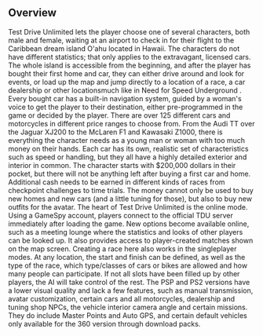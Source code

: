 ## Overview

Test Drive Unlimited lets the player choose one of several characters, both male and female, waiting at an airport to check in for their flight to the Caribbean dream island O'ahu located in Hawaii. The characters do not have different statistics; that only applies to the extravagant, licensed cars. The whole island is accessible from the beginning, and after the player has bought their first home and car, they can either drive around and look for events, or load up the map and jump directly to a location of a race, a car dealership or other locationsmuch like in Need for Speed Underground . Every bought car has a built-in navigation system, guided by a woman's voice to get the player to their destination, either pre-programmed in the game or decided by the player. There are over 125 different cars and motorcycles in different price ranges to choose from. From the Audi TT over the Jaguar XJ200 to the McLaren F1 and Kawasaki Z1000, there is everything the character needs as a young man or woman with too much money on their hands. Each car has its own, realistic set of characteristics such as speed or handling, but they all have a highly detailed exterior and interior in common. The character starts with $200,000 dollars in their pocket, but there will not be anything left after buying a first car and home. Additional cash needs to be earned in different kinds of races from checkpoint challenges to time trials. The money cannot only be used to buy new homes and new cars (and a little tuning for those), but also to buy new outfits for the avatar. The heart of Test Drive Unlimited is the online mode. Using a GameSpy account, players connect to the official TDU server immediately after loading the game. New options become available online, such as a meeting lounge where the statistics and looks of other players can be looked up. It also provides access to player-created matches shown on the map screen. Creating a race here also works in the singleplayer modes. At any location, the start and finish can be defined, as well as the type of the race, which type/classes of cars or bikes are allowed and how many people can participate. If not all slots have been filled up by other players, the AI will take control of the rest. The PSP and PS2 versions have a lower visual quality and lack a few features, such as manual transmission, avatar customization, certain cars and all motorcycles, dealership and tuning shop NPCs, the vehicle interior camera angle and certain missions. They do include Master Points and Auto GPS, and certain default vehicles only available for the 360 version through download packs.